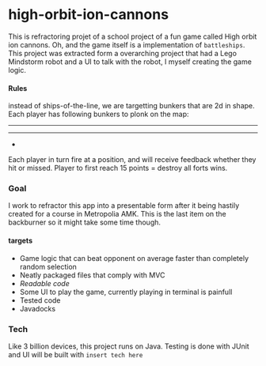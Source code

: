 # high-orbit-ion-cannons

This is refractoring projet of a school project of a fun game called High orbit ion cannons. Oh, and the game itself is a implementation of `battleships`. This project was extracted form a overarching project that had a Lego Mindstorm robot and a UI to talk with the robot, I myself creating the game logic.

#### Rules

instead of ships-of-the-line, we are targetting bunkers that are 2d in shape. Each player has following bunkers to plonk on the map:
  *       * *     *          *
* * *     * *     *  *       *
  *
Each player in turn fire at a position, and will receive feedback whether they hit or missed. Player to first reach 15 points = destroy all forts wins.
  
### Goal

I work to refractor this app into a presentable form after it being hastily created for a course in Metropolia AMK. This is the last item on the backburner so it might take some time though.

#### targets

- Game logic that can beat opponent on average faster than completely random selection
- Neatly packaged files that comply with MVC
- *Readable code*
- Some UI to play the game, currently playing in terminal is painfull
- Tested code
- Javadocks


### Tech
Like 3 billion devices, this project runs on Java. Testing is done with JUnit and UI will be built with `insert tech here`
